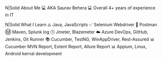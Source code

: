 N|Solid About Me
💻 AKA Saurav Behera
💻 Overall 4+ years of experience in IT

N|Solid What I Learn
♨️ Java, JavaScripts
✅ Selenium Webdriver
🚀 Postman
Ⓜ️ Maven, Splunk log
🕓 Jmeter, Blazemeter
☁️ Azure DevOps, GitHub, Jenkins, Git Runner
📚 Cucumber, TestNG, WinAppDriver, Rest-Assured
📊 Cucumber MVN Report, Extent Report, Allure Report
📊 Appium, Linux, Android kernal development 
